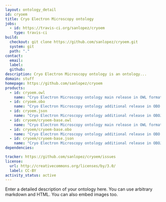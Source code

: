 ```yaml
---
layout: ontology_detail
id: cryoem
title: Cryo Electron Microscopy ontology
jobs:
  - id: https://travis-ci.org/sanlopez/cryoem
    type: travis-ci
build:
  checkout: git clone https://github.com/sanlopez/cryoem.git
  system: git
  path: "."
contact:
  email: 
  label: 
  github: 
description: Cryo Electron Microscopy ontology is an ontology...
domain: stuff
homepage: https://github.com/sanlopez/cryoem
products:
  - id: cryoem.owl
    name: "Cryo Electron Microscopy ontology main release in OWL format"
  - id: cryoem.obo
    name: "Cryo Electron Microscopy ontology additional release in OBO format"
  - id: cryoem.json
    name: "Cryo Electron Microscopy ontology additional release in OBOJSon format"
  - id: cryoem/cryoem-base.owl
    name: "Cryo Electron Microscopy ontology main release in OWL format"
  - id: cryoem/cryoem-base.obo
    name: "Cryo Electron Microscopy ontology additional release in OBO format"
  - id: cryoem/cryoem-base.json
    name: "Cryo Electron Microscopy ontology additional release in OBOJSon format"
dependencies:

tracker: https://github.com/sanlopez/cryoem/issues
license:
  url: http://creativecommons.org/licenses/by/3.0/
  label: CC-BY
activity_status: active
---
```


Enter a detailed description of your ontology here. You can use arbitrary markdown and HTML.
You can also embed images too.

